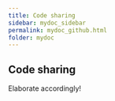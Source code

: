```yaml
---
title: Code sharing
sidebar: mydoc_sidebar
permalink: mydoc_github.html
folder: mydoc
---
```


## Code sharing

Elaborate accordingly!